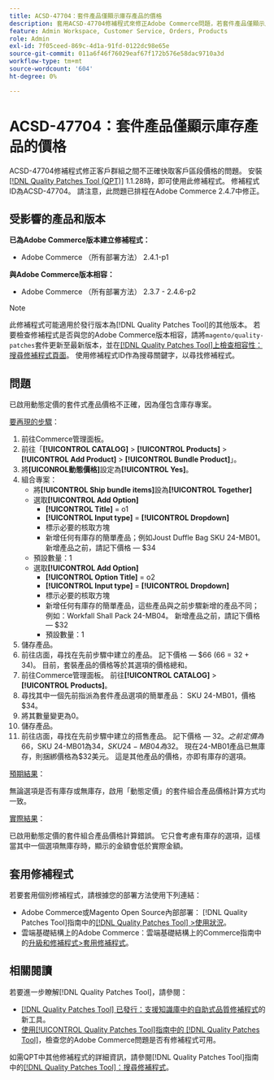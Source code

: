 ```yaml
---
title: ACSD-47704：套件產品僅顯示庫存產品的價格
description: 套用ACSD-47704修補程式來修正Adobe Commerce問題，若套件產品僅顯示庫存產品的價格。
feature: Admin Workspace, Customer Service, Orders, Products
role: Admin
exl-id: 7f05ceed-869c-4d1a-91fd-0122dc98e65e
source-git-commit: 011a6f46f76029eaf67f172b576e58dac9710a3d
workflow-type: tm+mt
source-wordcount: '604'
ht-degree: 0%

---
```


# ACSD-47704：套件產品僅顯示庫存產品的價格

ACSD-47704修補程式修正客戶群組之間不正確快取客戶區段價格的問題。 安裝[[!DNL Quality Patches Tool (QPT)]](https://experienceleague.adobe.com/zh-hant/docs/commerce-operations/tools/quality-patches-tool/quality-patches-tool-to-self-serve-quality-patches) 1.1.28時，即可使用此修補程式。 修補程式ID為ACSD-47704。 請注意，此問題已排程在Adobe Commerce 2.4.7中修正。

## 受影響的產品和版本

**已為Adobe Commerce版本建立修補程式：**

* Adobe Commerce （所有部署方法） 2.4.1-p1

**與Adobe Commerce版本相容：**

* Adobe Commerce （所有部署方法） 2.3.7 - 2.4.6-p2

>[!NOTE]
>
>此修補程式可能適用於發行版本為[!DNL Quality Patches Tool]的其他版本。 若要檢查修補程式是否與您的Adobe Commerce版本相容，請將`magento/quality-patches`套件更新至最新版本，並在[[!DNL Quality Patches Tool]上檢查相容性：搜尋修補程式頁面](https://experienceleague.adobe.com/tools/commerce-quality-patches/index.html?lang=zh-Hant)。 使用修補程式ID作為搜尋關鍵字，以尋找修補程式。

## 問題

已啟用動態定價的套件式產品價格不正確，因為僅包含庫存專案。

<u>要再現的步驟</u>：

1. 前往Commerce管理面板。
1. 前往「**[!UICONTROL CATALOG]** > **[!UICONTROL Products]** > **[!UICONTROL Add Product]** > **[!UICONTROL Bundle Product]**」。
1. 將&#x200B;**[UICONROL動態價格]**&#x200B;設定為&#x200B;**[!UICONTROL Yes]**。
1. 組合專案：
   * 將&#x200B;**[!UICONTROL Ship bundle items]**&#x200B;設為&#x200B;**[!UICONTROL Together]**
   * 選取&#x200B;**[!UICONTROL Add Option]**
      * **[!UICONTROL Title]** = o1
      * **[!UICONTROL Input type]** = **[!UICONTROL Dropdown]**
      * 標示必要的核取方塊
      * 新增任何有庫存的簡單產品；例如Joust Duffle Bag SKU 24-MB01。 新增產品之前，請記下價格 — $34
   * 預設數量：1
   * 選取&#x200B;**[!UICONTROL Add Option]**
      * **[!UICONTROL Option Title]** = o2
      * **[!UICONTROL Input type]** = **[!UICONTROL Dropdown]**
      * 標示必要的核取方塊
      * 新增任何有庫存的簡單產品，這些產品與之前步驟新增的產品不同；例如：Workfall Shall Pack 24-MB04。 新增產品之前，請記下價格 — $32
      * 預設數量：1
1. 儲存產品。
1. 前往店面，尋找在先前步驟中建立的產品。 記下價格 — $66
(66 = 32 + 34)。
目前，套裝產品的價格等於其選項的價格總和。
1. 前往Commerce管理面板。 前往&#x200B;**[!UICONTROL CATALOG]** > **[!UICONTROL Products]**。
1. 尋找其中一個先前指派為套件產品選項的簡單產品：
SKU 24-MB01，價格$34。
1. 將其數量變更為0。
1. 儲存產品。
1. 前往店面，尋找在先前步驟中建立的搭售產品。 記下價格 — $32。 之前定價為$66，SKU 24-MB01為$34，SKU 24-MB04為$32。 現在24-MB01產品已無庫存，則捆綁價格為$32美元。 這是其他產品的價格，亦即有庫存的選項。

<u>預期結果</u>：

無論選項是否有庫存或無庫存，啟用「動態定價」的套件組合產品價格計算方式均一致。

<u>實際結果</u>：

已啟用動態定價的套件組合產品價格計算錯誤。 它只會考慮有庫存的選項，這樣當其中一個選項無庫存時，顯示的金額會低於實際金額。

## 套用修補程式

若要套用個別修補程式，請根據您的部署方法使用下列連結：

* Adobe Commerce或Magento Open Source內部部署： [!DNL Quality Patches Tool]指南中的[[!DNL Quality Patches Tool] >使用狀況](/help/tools/quality-patches-tool/usage.md)。
* 雲端基礎結構上的Adobe Commerce：雲端基礎結構上的Commerce指南中的[升級和修補程式>套用修補程式](https://experienceleague.adobe.com/docs/commerce-cloud-service/user-guide/develop/upgrade/apply-patches.html?lang=zh-Hant)。

## 相關閱讀

若要進一步瞭解[!DNL Quality Patches Tool]，請參閱：

* [[!DNL Quality Patches Tool] 已發行：支援知識庫中的自助式品質修補程式](https://experienceleague.adobe.com/zh-hant/docs/commerce-operations/tools/quality-patches-tool/quality-patches-tool-to-self-serve-quality-patches)的新工具。
* [使用[!UICONTROL Quality Patches Tool]指南中的 [!DNL Quality Patches Tool]](/help/tools/quality-patches-tool/patches-available-in-qpt/check-patch-for-magento-issue-with-magento-quality-patches.md)，檢查您的Adobe Commerce問題是否有修補程式可用。


如需QPT中其他修補程式的詳細資訊，請參閱[!DNL Quality Patches Tool]指南中的[[!DNL Quality Patches Tool]：搜尋修補程式](https://experienceleague.adobe.com/tools/commerce-quality-patches/index.html?lang=zh-Hant)。
